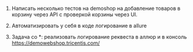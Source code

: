 1. Написать несколько тестов на demoshop на добавление товаров в корзину через API с проверкой корзины через UI.

2. Автоматизировать у себя в коде логирование в allure

3. Задача со *: реализовать логирование реквеста в аллюр и в консоль https://demowebshop.tricentis.com/